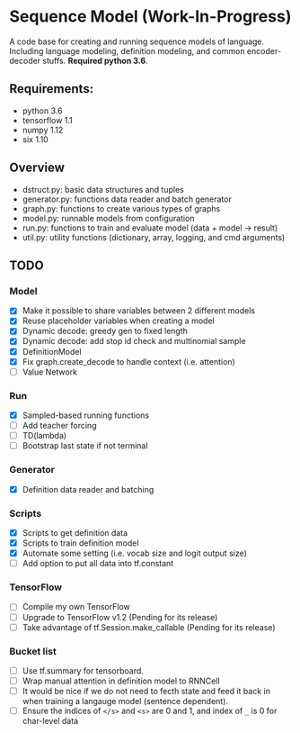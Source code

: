 # Sequence Model (Work-In-Progress)

A code base for creating and running sequence models of language. Including
language modeling, definition modeling, and common encoder-decoder stuffs.
**Required python 3.6**.

## Requirements:
- python 3.6
- tensorflow 1.1
- numpy 1.12
- six 1.10

## Overview
- dstruct.py: basic data structures and tuples
- generator.py: functions data reader and batch generator
- graph.py: functions to create various types of graphs
- model.py: runnable models from configuration
- run.py: functions to train and evaluate model (data + model -> result)
- util.py: utility functions (dictionary, array, logging, and cmd arguments)

## TODO

### Model
- [x] Make it possible to share variables between 2 different models
- [x] Reuse placeholder variables when creating a model
- [x] Dynamic decode: greedy gen to fixed length
- [x] Dynamic decode: add stop id check and multinomial sample
- [x] DefinitionModel
- [x] Fix graph.create_decode to handle context (i.e. attention)
- [ ] Value Network

### Run
- [x] Sampled-based running functions
- [ ] Add teacher forcing
- [ ] TD(lambda)
- [ ] Bootstrap last state if not terminal

### Generator
- [x] Definition data reader and batching

### Scripts
- [x] Scripts to get definition data
- [x] Scripts to train definition model
- [x] Automate some setting (i.e. vocab size and logit output size)
- [ ] Add option to put all data into tf.constant

### TensorFlow
- [ ] Compile my own TensorFlow
- [ ] Upgrade to TensorFlow v1.2 (Pending for its release)
- [ ] Take advantage of tf.Session.make_callable (Pending for its release)

### Bucket list
- [ ] Use tf.summary for tensorboard.
- [ ] Wrap manual attention in definition model to RNNCell
- [ ] It would be nice if we do not need to fecth state and feed it back in when
      training a langauge model (sentence dependent).
- [ ] Ensure the indices of `</s>` and `<s>` are 0 and 1,
      and index of `_` is 0 for char-level data
